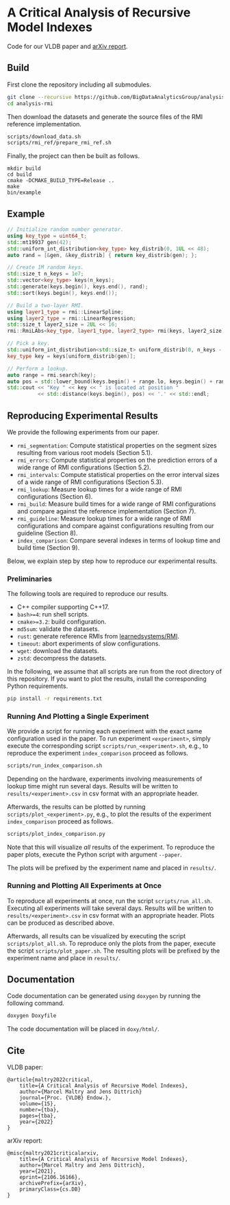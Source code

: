 # A Critical Analysis of Recursive Model Indexes
Code for our VLDB paper and [arXiv report](https://arxiv.org/abs/2106.16166).

## Build
First clone the repository including all submodules.
```sh
git clone --recursive https://github.com/BigDataAnalyticsGroup/analysis-rmi.git
cd analysis-rmi
```
Then download the datasets and generate the source files of the RMI reference
implementation.
```sh
scripts/download_data.sh
scripts/rmi_ref/prepare_rmi_ref.sh
```
Finally, the project can then be built as follows.
```
mkdir build
cd build
cmake -DCMAKE_BUILD_TYPE=Release ..
make
bin/example
```

## Example
```c++
// Initialize random number generator.
using key_type = uint64_t;
std::mt19937 gen(42);
std::uniform_int_distribution<key_type> key_distrib(0, 1UL << 48);
auto rand = [&gen, &key_distrib] { return key_distrib(gen); };

// Create 1M random keys.
std::size_t n_keys = 1e7;
std::vector<key_type> keys(n_keys);
std::generate(keys.begin(), keys.end(), rand);
std::sort(keys.begin(), keys.end());

// Build a two-layer RMI.
using layer1_type = rmi::LinearSpline;
using layer2_type = rmi::LinearRegression;
std::size_t layer2_size = 2UL << 16;
rmi::RmiLAbs<key_type, layer1_type, layer2_type> rmi(keys, layer2_size);

// Pick a key.
std::uniform_int_distribution<std::size_t> uniform_distrib(0, n_keys - 1);
key_type key = keys[uniform_distrib(gen)];

// Perform a lookup.
auto range = rmi.search(key);
auto pos = std::lower_bound(keys.begin() + range.lo, keys.begin() + range.hi, key);
std::cout << "Key " << key << " is located at position "
          << std::distance(keys.begin(), pos) << '.' << std::endl;
```

## Reproducing Experimental Results
We provide the following experiments from our paper.
* `rmi_segmentation`: Compute statistical properties on the segment sizes
  resulting from various root models (Section 5.1).
* `rmi_errors`: Compute statistical properties on the prediction errors of a
  wide range of RMI configurations (Section 5.2).
* `rmi_intervals`: Compute statistical properties on the error interval sizes
  of a wide range of RMI configurations (Section 5.3).
* `rmi_lookup`: Measure lookup times for a wide range of RMI configurations
  (Section 6).
* `rmi_build`: Measure build times for a wide range of RMI configurations and
  compare against the reference implementation (Section 7).
* `rmi_guideline`: Measure lookup times for a wide range of RMI configurations
  and compare against configurations resulting from our guideline (Section 8).
* `index_comparison`: Compare several indexes in terms of lookup time and build
  time (Section 9).

Below, we explain step by step how to reproduce our experimental results.

### Preliminaries
The following tools are required to reproduce our results.
* C++ compiler supporting C++17.
* `bash>=4`: run shell scripts.
* `cmake>=3.2`: build configuration.
* `md5sum`: validate the datasets.
* `rust`: generate reference RMIs from
  [learnedsystems/RMI](https://github.com/learnedsystems/RMI).
* `timeout`: abort experiments of slow configurations.
* `wget`: download the datasets.
* `zstd`: decompress the datasets.

In the following, we assume that all scripts are run from the root directory of
this repository. If you want to plot the results, install the corresponding
Python requirements.
```sh
pip install -r requirements.txt
```

### Running And Plotting a Single Experiment
We provide a script for running each experiment with the exact same
configuration used in the paper. To run experiment `<experiment>`, simply
execute the corresponding script `scripts/run_<experiment>.sh`, e.g., to
reproduce the experiment `index_comparison` proceed as follows.
```sh
scripts/run_index_comparison.sh
```

Depending on the hardware, experiments involving measurements of lookup time
might run several days. Results will be written to `results/<experiment>.csv`
in csv format with an appropriate header.

Afterwards, the results can be plotted by running
`scripts/plot_<experiment>.py`, e.g., to plot the results of the experiment
`index_comparison` proceed as follows.
```sh
scripts/plot_index_comparison.py
```
Note that this will visualize _all_ results of the experiment. To reproduce the
paper plots, execute the Python script with argument `--paper`.

The plots will be prefixed by the experiment name and placed in `results/`.

### Running and Plotting All Experiments at Once
To reproduce all experiments at once, run the script `scripts/run_all.sh`.
Executing all experiments will take several days. Results will be written to
`results/<experiment>.csv` in csv format with an appropriate header. Plots can
be produced as described above.

Afterwards, all results can be visualized by executing the script
`scripts/plot_all.sh`. To reproduce only the plots from the paper, execute the
script `scripts/plot_paper.sh`. The resulting plots will be prefixed by the
experiment name and place in `results/`.

## Documentation
Code documentation can be generated using `doxygen` by running the following command.
```sh
doxygen Doxyfile
```
The code documentation will be placed in `doxy/html/`.

## Cite
VLDB paper:
```
@article{maltry2022critical,
    title={A Critical Analysis of Recursive Model Indexes},
    author={Marcel Maltry and Jens Dittrich}
    journal={Proc. {VLDB} Endow.},
    volume={15},
    number={tba},
    pages={tba},
    year={2022}
}
```

arXiv report:
```
@misc{maltry2021criticalarxiv,
    title={A Critical Analysis of Recursive Model Indexes},
    author={Marcel Maltry and Jens Dittrich},
    year={2021},
    eprint={2106.16166},
    archivePrefix={arXiv},
    primaryClass={cs.DB}
}
```
